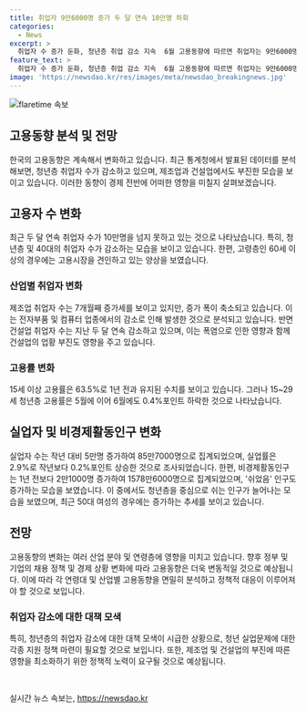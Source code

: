 ```yaml
---
title: 취업자 9만6000명 증가 두 달 연속 10만명 하회
categories:
  - News
excerpt: >
  취업자 수 증가 둔화, 청년층 취업 감소 지속  6월 고용동향에 따르면 취업자는 9만6000명 증가했지만, 청년층과 40대 취업자는 감소했고, 제조업과 건설업 취업자도 감소했다. 고용률은 63.5%로 전년과 동일하나, 실업자는 증가하고 실업률은 2.9%로 상승했다. 비경제활동인구는 증가했으며, 50대 여성의 비경제활동인구가 증가하는 등 고용시장에 변화가 나타났다.
feature_text: >
  취업자 수 증가 둔화, 청년층 취업 감소 지속  6월 고용동향에 따르면 취업자는 9만6000명 증가했지만, 청년층과 40대 취업자는 감소했고, 제조업과 건설업 취업자도 감소했다. 고용률은 63.5%로 전년과 동일하나, 실업자는 증가하고 실업률은 2.9%로 상승했다. 비경제활동인구는 증가했으며, 50대 여성의 비경제활동인구가 증가하는 등 고용시장에 변화가 나타났다.
image: 'https://newsdao.kr/res/images/meta/newsdao_breakingnews.jpg'
---
```


<p><img src="https://newsdao.kr/res/images/meta/newsdao_breakingnews.jpg" alt="flaretime 속보" /></p>

<h2>고용동향 분석 및 전망</h2>

<p data-ke-size="size16">한국의 고용동향은 계속해서 변화하고 있습니다. 최근 통계청에서 발표된 데이터를 분석해보면, 청년층 취업자 수가 감소하고 있으며, 제조업과 건설업에서도 부진한 모습을 보이고 있습니다. 이러한 동향이 경제 전반에 어떠한 영향을 미칠지 살펴보겠습니다.</p>

<h2 data-ke-size="size26">고용자 수 변화</h2>

<p>최근 두 달 연속 취업자 수가 10만명을 넘지 못하고 있는 것으로 나타났습니다. 특히, 청년층 및 40대의 취업자 수가 감소하는 모습을 보이고 있습니다. 한편, 고령층인 60세 이상의 경우에는 고용시장을 견인하고 있는 양상을 보였습니다.</p>

<h3>산업별 취업자 변화</h3>

<p>제조업 취업자 수는 7개월째 증가세를 보이고 있지만, 증가 폭이 축소되고 있습니다. 이는 전자부품 및 컴퓨터 업종에서의 감소로 인해 발생한 것으로 분석되고 있습니다. 반면 건설업 취업자 수는 지난 두 달 연속 감소하고 있으며, 이는 폭염으로 인한 영향과 함께 건설업의 업황 부진도 영향을 주고 있습니다.</p>

<h3>고용률 변화</h3>

<p>15세 이상 고용률은 63.5%로 1년 전과 유지된 수치를 보이고 있습니다. 그러나 15~29세 청년층 고용률은 5월에 이어 6월에도 0.4%포인트 하락한 것으로 나타났습니다.</p>

<h2 data-ke-size="size26">실업자 및 비경제활동인구 변화</h2>

<p>실업자 수는 작년 대비 5만명 증가하여 85만7000명으로 집계되었으며, 실업률은 2.9%로 작년보다 0.2%포인트 상승한 것으로 조사되었습니다. 한편, 비경제활동인구는 1년 전보다 2만1000명 증가하여 1578만6000명으로 집계되었으며, '쉬었음' 인구도 증가하는 모습을 보였습니다. 이 중에서도 청년층을 중심으로 쉬는 인구가 늘어나는 모습을 보였으며, 최근 50대 여성의 경우에는 증가하는 추세를 보이고 있습니다.</p>

<h2 data-ke-size="size26">전망</h2>

<p>고용동향의 변화는 여러 산업 분야 및 연령층에 영향을 미치고 있습니다. 향후 정부 및 기업의 채용 정책 및 경제 상황 변화에 따라 고용동향은 더욱 변동적일 것으로 예상됩니다. 이에 따라 각 연령대 및 산업별 고용동향을 면밀히 분석하고 정책적 대응이 이루어져야 할 것으로 보입니다.</p>

<h3>취업자 감소에 대한 대책 모색</h3>

<p>특히, 청년층의 취업자 감소에 대한 대책 모색이 시급한 상황으로, 청년 실업문제에 대한 각종 지원 정책 마련이 필요할 것으로 보입니다. 또한, 제조업 및 건설업의 부진에 따른 영향을 최소화하기 위한 정책적 노력이 요구될 것으로 예상됩니다.</p>

<p data-ke-size="size16">&nbsp;</p>
실시간 뉴스 속보는, <a href="https://newsdao.kr" rel="dofollow">https://newsdao.kr</a>


